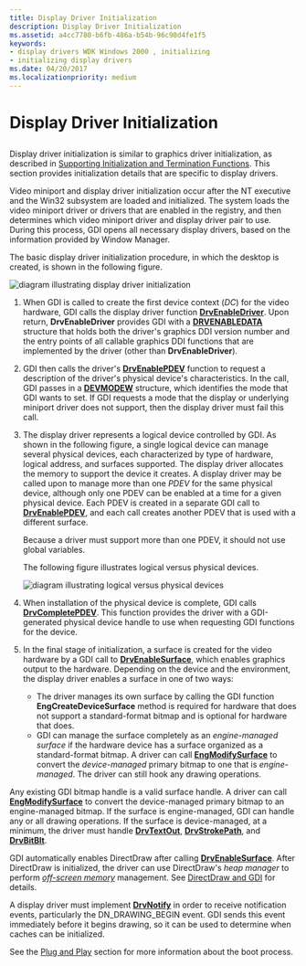 ```yaml
---
title: Display Driver Initialization
description: Display Driver Initialization
ms.assetid: a4cc7780-b6fb-486a-b54b-96c90d4fe1f5
keywords:
- display drivers WDK Windows 2000 , initializing
- initializing display drivers
ms.date: 04/20/2017
ms.localizationpriority: medium
---
```


# Display Driver Initialization


## <span id="ddk_display_driver_initialization_gg"></span><span id="DDK_DISPLAY_DRIVER_INITIALIZATION_GG"></span>


Display driver initialization is similar to graphics driver initialization, as described in [Supporting Initialization and Termination Functions](supporting-initialization-and-termination-functions.md). This section provides initialization details that are specific to display drivers.

Video miniport and display driver initialization occur after the NT executive and the Win32 subsystem are loaded and initialized. The system loads the video miniport driver or drivers that are enabled in the registry, and then determines which video miniport driver and display driver pair to use. During this process, GDI opens all necessary display drivers, based on the information provided by Window Manager.

The basic display driver initialization procedure, in which the desktop is created, is shown in the following figure.

![diagram illustrating display driver initialization](images/202-01.png)

1.  When GDI is called to create the first device context (*DC*) for the video hardware, GDI calls the display driver function [**DrvEnableDriver**](/windows/desktop/api/winddi/nf-winddi-drvenabledriver). Upon return, **DrvEnableDriver** provides GDI with a [**DRVENABLEDATA**](/windows/desktop/api/winddi/ns-winddi-tagdrvenabledata) structure that holds both the driver's graphics DDI version number and the entry points of all callable graphics DDI functions that are implemented by the driver (other than **DrvEnableDriver**).

2.  GDI then calls the driver's [**DrvEnablePDEV**](/windows/desktop/api/winddi/nf-winddi-drvenablepdev) function to request a description of the driver's physical device's characteristics. In the call, GDI passes in a [**DEVMODEW**](/windows/desktop/api/wingdi/ns-wingdi-_devicemodew) structure, which identifies the mode that GDI wants to set. If GDI requests a mode that the display or underlying miniport driver does not support, then the display driver must fail this call.

3.  The display driver represents a logical device controlled by GDI. As shown in the following figure, a single logical device can manage several physical devices, each characterized by type of hardware, logical address, and surfaces supported. The display driver allocates the memory to support the device it creates. A display driver may be called upon to manage more than one *PDEV* for the same physical device, although only one PDEV can be enabled at a time for a given physical device. Each PDEV is created in a separate GDI call to [**DrvEnablePDEV**](/windows/desktop/api/winddi/nf-winddi-drvenablepdev), and each call creates another PDEV that is used with a different surface.

    Because a driver must support more than one PDEV, it should not use global variables.

    The following figure illustrates logical versus physical devices.

    ![diagram illustrating logical versus physical devices](images/202-03.png)

4.  When installation of the physical device is complete, GDI calls [**DrvCompletePDEV**](/windows/desktop/api/winddi/nf-winddi-drvcompletepdev). This function provides the driver with a GDI-generated physical device handle to use when requesting GDI functions for the device.

5.  In the final stage of initialization, a surface is created for the video hardware by a GDI call to [**DrvEnableSurface**](/windows/desktop/api/winddi/nf-winddi-drvenablesurface), which enables graphics output to the hardware. Depending on the device and the environment, the display driver enables a surface in one of two ways:
    -   The driver manages its own surface by calling the GDI function **EngCreateDeviceSurface** method is required for hardware that does not support a standard-format bitmap and is optional for hardware that does.
    -   GDI can manage the surface completely as an *engine-managed surface* if the hardware device has a surface organized as a standard-format bitmap. A driver can call [**EngModifySurface**](/windows/desktop/api/winddi/nf-winddi-engmodifysurface) to convert the *device-managed* primary bitmap to one that is *engine-managed*. The driver can still hook any drawing operations.

Any existing GDI bitmap handle is a valid surface handle. A driver can call [**EngModifySurface**](/windows/desktop/api/winddi/nf-winddi-engmodifysurface) to convert the device-managed primary bitmap to an engine-managed bitmap. If the surface is engine-managed, GDI can handle any or all drawing operations. If the surface is device-managed, at a minimum, the driver must handle [**DrvTextOut**](/windows/desktop/api/winddi/nf-winddi-drvtextout), [**DrvStrokePath**](/windows/desktop/api/winddi/nf-winddi-drvstrokepath), and [**DrvBitBlt**](/windows/desktop/api/winddi/nf-winddi-drvbitblt).


GDI automatically enables DirectDraw after calling [**DrvEnableSurface**](/windows/desktop/api/winddi/nf-winddi-drvenablesurface). After DirectDraw is initialized, the driver can use DirectDraw's *heap manager* to perform [*off-screen memory*](video-present-network-terminology.md#off_screen_memory) management. See [DirectDraw and GDI](directdraw-and-gdi.md) for details.


A display driver must implement [**DrvNotify**](/windows/desktop/api/winddi/nf-winddi-drvnotify) in order to receive notification events, particularly the DN\_DRAWING\_BEGIN event. GDI sends this event immediately before it begins drawing, so it can be used to determine when caches can be initialized.

See the [Plug and Play](https://docs.microsoft.com/windows-hardware/drivers/kernel/implementing-plug-and-play) section for more information about the boot process.



